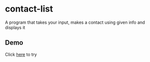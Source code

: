 # contact-list
A program that takes your input, makes a contact using given info and displays it
## Demo
Click [here](https://sazie101.github.io/contact-list/) to try
